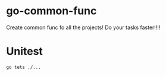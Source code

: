# go-common-func
Create common func fo all the projects! Do your tasks faster!!!!


# Unitest
```go tets ./...```

